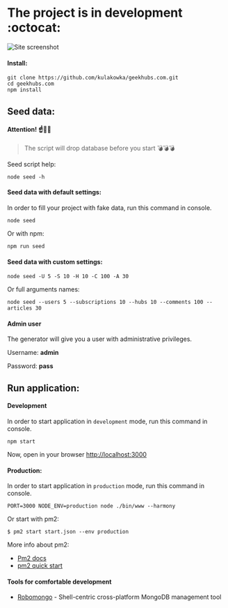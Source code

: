 # The project is in development :octocat:

![Site screenshot](https://habrastorage.org/files/a78/b66/10d/a78b6610d33748c5ae256bfc7cfc5061.png)

#### Install:

```
git clone https://github.com/kulakowka/geekhubs.com.git
cd geekhubs.com
npm install 
```

## Seed data:

#### Attention! :point_up::guardsman: 


> The script will drop database before you start :bomb::bomb::bomb:


Seed script help:
```
node seed -h
```

#### Seed data with default settings:

In order to fill your project with fake data, run this command in console.
```
node seed
```
Or with npm:
```
npm run seed
```

#### Seed data with custom settings:
```
node seed -U 5 -S 10 -H 10 -C 100 -A 30
```
Or full arguments names:
```
node seed --users 5 --subscriptions 10 --hubs 10 --comments 100 --articles 30
```

#### Admin user

The generator will give you a user with administrative privileges.

Username: **admin**

Password: **pass**

## Run application:

#### Development

In order to start application in `development` mode, run this command in console.
```
npm start
```

Now, open in your browser [http://localhost:3000](http://localhost:3000)

#### Production:

In order to start application in `production` mode, run this command in console.
```
PORT=3000 NODE_ENV=production node ./bin/www --harmony
```

Or start with pm2:
```
$ pm2 start start.json --env production
```

More info about pm2: 
- [Pm2 docs](http://pm2.keymetrics.io/docs/usage/application-declaration/)
- [pm2 quick start](http://pm2.keymetrics.io/docs/usage/quick-start/)

#### Tools for comfortable development
- [Robomongo](robomongo.org) - Shell-centric cross-platform MongoDB management tool

